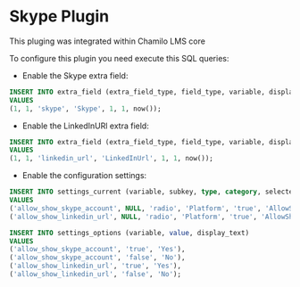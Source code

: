 Skype Plugin
==============

This pluging was integrated within Chamilo LMS core

To configure this plugin you need execute this SQL queries:

* Enable the Skype extra field:
```sql
INSERT INTO extra_field (extra_field_type, field_type, variable, display_text, visible, changeable, created_at)
VALUES
(1, 1, 'skype', 'Skype', 1, 1, now());
```
* Enable the LinkedInURl extra field:
```sql
INSERT INTO extra_field (extra_field_type, field_type, variable, display_text, visible, changeable, created_at)
VALUES
(1, 1, 'linkedin_url', 'LinkedInUrl', 1, 1, now());
```
* Enable the configuration settings:
```sql
INSERT INTO settings_current (variable, subkey, type, category, selected_value, title, comment, access_url_changeable)
VALUES
('allow_show_skype_account', NULL, 'radio', 'Platform', 'true', 'AllowShowSkypeAccountTitle', 'AllowShowSkypeAccountComment', 1),
('allow_show_linkedin_url', NULL, 'radio', 'Platform', 'true', 'AllowShowLinkedInUrlTitle', 'AllowShowLinkedInUrlComment', 1);
```
```sql
INSERT INTO settings_options (variable, value, display_text)
VALUES
('allow_show_skype_account', 'true', 'Yes'),
('allow_show_skype_account', 'false', 'No'),
('allow_show_linkedin_url', 'true', 'Yes'),
('allow_show_linkedin_url', 'false', 'No');
```
